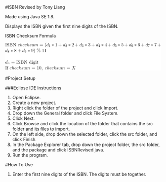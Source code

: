 #ISBN Revised by Tony Liang

Made using Java SE 1.8.

Displays the ISBN given the first nine digits of the ISBN.

ISBN Checksum Formula

![alt text][logo]

[logo]: https://github.com/tliang1/Java-Practice/raw/master/Practice/Intro-To-Java-8th-Ed-Daniel-Y.-Liang/Chapter-4/Chapter04P36/images/instructions/isbn_checksum_formula.png "ISBN Checksum Formula"

#Project Setup

###Eclipse IDE Instructions
1. Open Eclipse.
2. Create a new project.
3. Right click the folder of the project and click Import.
4. Drop down the General folder and click File System.
5. Click Next.
6. Click Browse and click the location of the folder that contains the src folder and its files to import.
7. On the left side, drop down the selected folder, click the src folder, and click Finish.
8. In the Package Explorer tab, drop down the project folder, the src folder, and the package and click ISBNRevised.java.
9. Run the program.

#How To Use
1. Enter the first nine digits of the ISBN. The digits must be together.